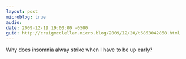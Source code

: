 ```yaml
---
layout: post
microblog: true
audio: 
date: 2009-12-19 19:00:00 -0500
guid: http://craigmcclellan.micro.blog/2009/12/20/t6853042868.html
---
```

Why does insomnia alway strike when I have to be up early?
